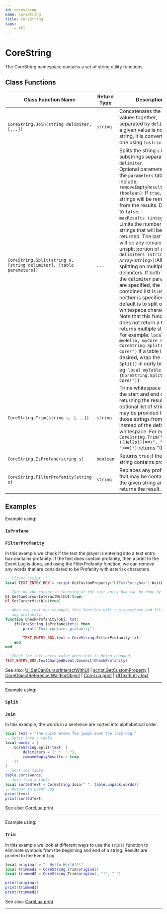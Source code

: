 ```yaml
---
id: corestring
name: CoreString
title: CoreString
tags:
    - API
---
```


# CoreString

The CoreString namespace contains a set of string utility functions.

## Class Functions

| Class Function Name | Return Type | Description | Tags |
| -------------- | ----------- | ----------- | ---- |
| `CoreString.Join(string delimiter, [...])` | `string` | Concatenates the given values together, separated by `delimiter`. If a given value is not a string, it is converted to one using `tostring()`. | None |
| `CoreString.Split(string s, [string delimiter], [table parameters])` | `...` | Splits the string `s` into substrings separated by `delimiter`.<br/>Optional parameters in the `parameters` table include:<br/>`removeEmptyResults (boolean)`: If `true`, empty strings will be removed from the results. Defaults to `false`.<br/>`maxResults (integer)`: Limits the number of strings that will be returned. The last result will be any remaining unsplit portion of `s`.<br/>`delimiters (string or Array<string>)`:Allows splitting on multiple delimiters. If both this and the `delimiter` parameter are specified, the combined list is used. If neither is specified, default is to split on any whitespace characters.<br/>Note that this function does not return a table, it returns multiple strings. For example: `local myHello, myCore = CoreString.Split("Hello Core!")` If a table is desired, wrap the call to `Split()` in curly braces, eg: `local myTable = {CoreString.Split("Hello Core!")}` | None |
| `CoreString.Trim(string s, [...])` | `string` | Trims whitespace from the start and end of `s`, returning the result. An optional list of strings may be provided to trim those strings from `s` instead of the default whitespace. For example, `CoreString.Trim("(==((Hello!))==)", "(==(", ")==)")` returns "(Hello!)". | None |
| `CoreString.IsProfane(string s)` | `boolean` | Returns `true` if the given string contains profanity. | Client-Only |
| `CoreString.FilterProfanity(string s)` | `string` | Replaces any profanity that may be contained in the given string and returns the result. | Client-Only |

## Examples

Example using:

### `IsProfane`

### `FilterProfanity`

In this example we check if the text the player is entering into a text entry box contains profanity. If the text does contain profanity, then a print to the Event Log is done, and using the FilterProfanity function, we can remove any words that are considered to be Profanity with asterisk characters.

```lua
-- Client Script
local TEXT_ENTRY_BOX = script:GetCustomProperty("UITextEntryBox"):WaitForObject()

-- Turn on the cursor so focusing of the text entry box can be done by the player.
UI.SetCanCursorInteractWithUI(true)
UI.SetCursorVisible(true)

-- When the text has changed, this function will run everytime and filter out
-- any profanity.
function CheckProfanity(obj, txt)
    if(CoreString.IsProfane(txt)) then
        print("Text contains profanity")

        TEXT_ENTRY_BOX.text = CoreString.FilterProfanity(txt)
    end
end

-- Check the text entry value when text is being changed.
TEXT_ENTRY_BOX.textChangedEvent:Connect(CheckProfanity)
```

See also: [UI.SetCanCursorInteractWithUI](ui.md) | [script.GetCustomProperty](script.md) | [CoreObjectReference.WaitForObject](coreobjectreference.md) | [CoreLua.print](coreluafunctions.md) | [UITextEntry.text](uitextentry.md)

---

Example using:

### `Split`

### `Join`

In this example, the words in a sentence are sorted into alphabetical order.

```lua
local text = "the quick brown fox jumps over the lazy dog."
-- Split into a table
local words = {
    CoreString.Split(text, {
        delimiters = {" ", "."},
        removeEmptyResults = true
    })
}
-- Sort the table
table.sort(words)
-- Join from a table
local sortedText = CoreString.Join(" ", table.unpack(words))
-- Output to Event Log
print(text)
print(sortedText)
```

See also: [CoreLua.print](coreluafunctions.md)

---

Example using:

### `Trim`

In this example we look at different ways to use the `Trim()` function to eliminate symbols from the beginning and end of a string. Results are printed to the Event Log.

```lua
local original = "  Hello World!!!"
local trimmed1 = CoreString.Trim(original)
local trimmed2 = CoreString.Trim(original, "!", " ")

print(original)
print(trimmed1)
print(trimmed2)
```

See also: [CoreLua.print](coreluafunctions.md)

---
